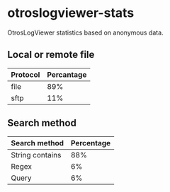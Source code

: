 # otroslogviewer-stats
OtrosLogViewer statistics based on anonymous data.

## Local or remote file

 Protocol | Percantage 
----------|-----------
 file     |        89% 
 sftp     |        11% 

## Search method
Search method | Percentage
--------------| ----------
String contains |     88% 
Regex           |     6%
Query           |     6%
